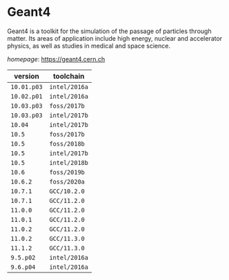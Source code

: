 # Geant4

Geant4 is a toolkit for the simulation of the passage of particles through matter.  Its areas of application include high energy, nuclear and accelerator physics,   as well as studies in medical and space science.

*homepage*: <https://geant4.cern.ch>

version | toolchain
--------|----------
``10.01.p03`` | ``intel/2016a``
``10.02.p01`` | ``intel/2016a``
``10.03.p03`` | ``foss/2017b``
``10.03.p03`` | ``intel/2017b``
``10.04`` | ``intel/2017b``
``10.5`` | ``foss/2017b``
``10.5`` | ``foss/2018b``
``10.5`` | ``intel/2017b``
``10.5`` | ``intel/2018b``
``10.6`` | ``foss/2019b``
``10.6.2`` | ``foss/2020a``
``10.7.1`` | ``GCC/10.2.0``
``10.7.1`` | ``GCC/11.2.0``
``11.0.0`` | ``GCC/11.2.0``
``11.0.1`` | ``GCC/11.2.0``
``11.0.2`` | ``GCC/11.2.0``
``11.0.2`` | ``GCC/11.3.0``
``11.1.2`` | ``GCC/11.3.0``
``9.5.p02`` | ``intel/2016a``
``9.6.p04`` | ``intel/2016a``
